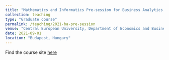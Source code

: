 ```yaml
---
title: "Mathematics and Informatics Pre-session for Business Analytics - 2021"
collection: teaching
type: "Graduate course"
permalink: /teaching/2021-ba-pre-session
venue: "Central European University, Department of Economics and Business"
date: 2021-09-01
location: "Budapest, Hungary"
---
```


Find the course site [here](https://github.com/kiss-oliver/ba-pre-session-2021)
